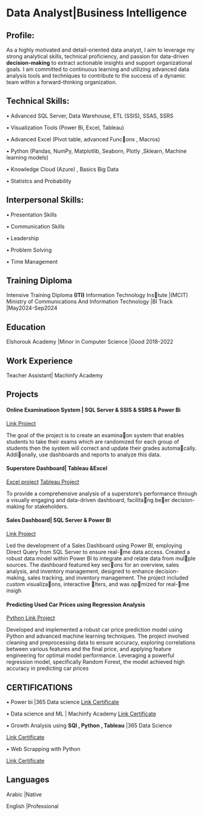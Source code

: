 # Data Analyst|Business Intelligence
## Profile:
As a highly motivated and detail-oriented data analyst, I aim to leverage my strong analytical skills, technical
proficiency, and passion for data-driven **decision-making** to extract actionable insights and support organizational
goals. I am committed to continuous learning and utilizing advanced data analysis tools and techniques to contribute
to the success of a dynamic team within a forward-thinking organization.

## Technical Skills:  
•  Advanced SQL Server, Data Warehouse, ETL (SSIS), SSAS, SSRS 

•  Visualization Tools (Power Bi, Excel, Tableau) 

•  Advanced Excel (Pivot table, advanced Funcons , Macros) 

•  Python (Pandas, NumPy, Matplotlib, Seaborn, Plotly ,Sklearn, Machine learning models) 

•  Knowledge Cloud (Azure) , Basics Big Data 

•  Statistcs and Probability

##  Interpersonal Skills:
•  Presentation Skills

•  Communication Skills

•  Leadership

•  Problem Solving

•  Time Management  

## Training Diploma 
Intensive Training Diploma **(ITI)** Information Technology Instute |(MCIT) Ministry of Communications And  Information Technology |BI Track |May2024-Sep2024
## Education
Elshorouk Academy |Minor in Computer Science |Good                                            2018-2022                                                 

## Work Experience
 Teacher Assistant| Machinfy Academy 
## Projects
#### Online Examinatioon System | SQL Server & SSIS & SSRS & Power Bi                                
[Link Project](https://github.com/abdelhamedEl3ila/Online-Examination-System-)


The goal of the project is to create an examinaon system that enables students to take their exams which are randomized for each group of students then the system will correct and update their grades automacally. Addionally, use dashboards and reports to analyze this data.  

#### Superstore Dashboard| Tableau &Excel  
[Excel project](https://onedrive.live.com/edit?id=24CB9992031015EC!s410b93ba5d624c359d38f46b72e7d3c8&resid=24CB9992031015EC!s410b93ba5d624c359d38f46b72e7d3c8&cid=24cb9992031015ec&ithint=file%2cxlsx&redeem=aHR0cHM6Ly8xZHJ2Lm1zL3gvYy8yNGNiOTk5MjAzMTAxNWVjL0VicVRDMEZpWFRWTW5UajBhM0xuMDhnQlFKdU9STmM2ZTRkR0VsMERBSGhtalE_ZT1sdjhkblE&migratedtospo=true&wdo=2)
[Tableau Project](https://public.tableau.com/app/profile/abdelhamed.elaila/viz/superstoreDashboard_17210432321320/SuperStoreDashboard)

To provide a comprehensive analysis of a superstore’s performance through a visually engaging and data-driven dashboard, facilitang beer decision-making for stakeholders. 
#### Sales Dashboard| SQL Server &  Power BI
[Link Project](https://shaedu-my.sharepoint.com/personal/319190671_sha_edu_eg/_layouts/15/onedrive.aspx?id=%2Fpersonal%2F319190671%5Fsha%5Fedu%5Feg%2FDocuments%2FSalesDashboard0%2Epbix&parent=%2Fpersonal%2F319190671%5Fsha%5Fedu%5Feg%2FDocuments&ga=1)


Led the development of a Sales Dashboard using Power BI, employing Direct Query from SQL Server to ensure real-me data access. Created a robust data model within Power BI to integrate and relate data from mulple sources. The dashboard featured key secons for an overview, sales analysis, and inventory management, designed to enhance decision-making, sales tracking, and inventory management. The project included custom visualizaons, interactive lters, and was opmized for real-me insigh
#### Predicting Used Car Prices using Regression Analysis 
[Python Link Project](https://github.com/abdelhamedEl3ila/car-used-price-prediction-Data-science-project-)

Developed and implemented a robust car price prediction model using Python and advanced machine learning
techniques. The project involved cleaning and preprocessing data to ensure accuracy, exploring correlations between
various features and the final price, and applying feature engineering for optimal model performance. Leveraging a
powerful regression model, specifically Random Forest, the model achieved high accuracy in predicting car prices
## CERTIFICATIONS   
•  Power bi |365 Data science 
[Link Certificate ](https://learn.365datascience.com/certificates/CC-144C730D57/)

•  Data science and ML | Machinfy Academy
[Link Certificate ](https://drive.google.com/file/d/1-UspQFN_Kn95VQx6sTg3nV_Bajv63G2d/view)

• Growth Analysis using **SQl , Python , Tableau** |365 Data Science

[Link Certificate ](https://learn.365datascience.com/certificates/CC-1D955D39BA/)

•  Web Scrapping with Python   

[Link Certificate ](https://www.mygreatlearning.com/certificate/VDCODTEM)
## Languages 
Arabic |Native 

English |Professional 




